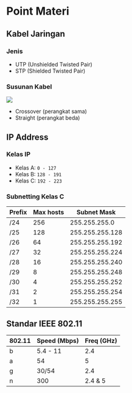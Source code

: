 # Point Materi

## Kabel Jaringan

### Jenis
- UTP (Unshielded Twisted Pair)
- STP (Shielded Twisted Pair)

### Susunan Kabel
![](https://encrypted-tbn0.gstatic.com/images?q=tbn:ANd9GcQPlDPsU0JUMmVxuPR_BZ8Cunu5f0_F6Ucmrg&usqp=CAU)
- Crossover (perangkat sama)
- Straight (perangkat beda)

## IP Address

### Kelas IP
- Kelas A: `0 - 127`
- Kelas B: `128 - 191`
- Kelas C: `192 - 223`

### Subnetting Kelas C
|Prefix|Max hosts|Subnet Mask|
|------|---------|-----------|
|/24|256|255.255.255.0|
|/25|128|255.255.255.128|
|/26|64|255.255.255.192|
|/27|32|255.255.255.224|
|/28|16|255.255.255.240|
|/29|8|255.255.255.248|
|/30|4|255.255.255.252|
|/31|2|255.255.255.254|
|/32|1|255.255.255.255|

## Standar IEEE 802.11
|802.11|Speed (Mbps)|Freq (GHz)|
|------|-----|----|
|b|5.4 - 11|2.4|
|a|54|5|
|g|30/54|2.4|
|n|300|2.4 & 5|
